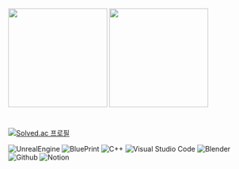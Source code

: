 #
<p>
  <img height="200em" src="https://github-readme-stats.vercel.app/api?username=kwhproject&show_icons=true&theme=radical">
  <img height="200em" src="https://github-readme-stats.vercel.app/api/top-langs/?username=kwhproject&show_icons=true&theme=radical">
</p>

#

[![Solved.ac 프로필](http://mazassumnida.wtf/api/v2/generate_badge?boj=kwhproject)](https://solved.ac/kwhproject)

![UnrealEngine](https://img.shields.io/badge/Unreal%20Engine-ffffff.svg?&style=for-the-badge&logo=UnrealEngine&logoColor=black)
![BluePrint](https://img.shields.io/badge/BluePrint-137cBD.svg?&style=for-the-badge&logo=Blueprint&logoColor=white)
![C++](https://img.shields.io/badge/C++-00599C.svg?&style=for-the-badge&logo=CPLUSPLUS&logoColor=black)
![Visual Studio Code](https://img.shields.io/badge/Visual%20Studio%20Code-007ACC.svg?&style=for-the-badge&logo=Visual%20Studio%20Code&logoColor=white)
![Blender](https://img.shields.io/badge/Blender-E87D0D.svg?&style=for-the-badge&logo=BLENDER&logoColor=black)
![Github](https://img.shields.io/badge/GitHub-181717.svg?&style=for-the-badge&logo=GitHub&logoColor=white)
![Notion](https://img.shields.io/badge/Notion-000000.svg?&style=for-the-badge&logo=Notion&logoColor=white)

#
<!--
**kwhproject/kwhproject** is a ✨ _special_ ✨ repository because its `README.md` (this file) appears on your GitHub profile.

Here are some ideas to get you started:

- 🔭 I’m currently working on ...
- 🌱 I’m currently learning ...
- 👯 I’m looking to collaborate on ...
- 🤔 I’m looking for help with ...
- 💬 Ask me about ...
- 📫 How to reach me: ...
- 😄 Pronouns: ...
- ⚡ Fun fact: ...
-->
